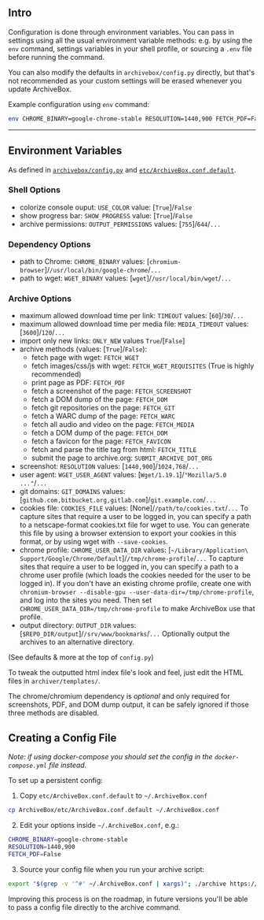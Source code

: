 ## Intro

Configuration is done through environment variables.  You can pass in settings using all the usual environment variable methods: e.g. by using the `env` command, settings variables in your shell profile, or sourcing a `.env` file before running the command.

You can also modify the defaults in `archivebox/config.py` directly, but that's not recommended as your custom settings will be erased whenever you update ArchiveBox.

Example configuration using `env` command:
```bash
env CHROME_BINARY=google-chrome-stable RESOLUTION=1440,900 FETCH_PDF=False ./archive ~/Downloads/bookmarks_export.html
```

---

## Environment Variables

As defined in [`archivebox/config.py`](https://github.com/pirate/ArchiveBox/blob/master/archivebox/config.py) and [`etc/ArchiveBox.conf.default`](https://github.com/pirate/ArchiveBox/blob/master/etc/ArchiveBox.conf.default).

### Shell Options
 - colorize console ouput: `USE_COLOR` value: [`True`]/`False`
 - show progress bar: `SHOW_PROGRESS` value: [`True`]/`False`
 - archive permissions: `OUTPUT_PERMISSIONS` values: [`755`]/`644`/`...`

### Dependency Options
 - path to Chrome: `CHROME_BINARY` values: [`chromium-browser`]/`/usr/local/bin/google-chrome`/`...`
 - path to wget: `WGET_BINARY` values: [`wget`]/`/usr/local/bin/wget`/`...`

### Archive Options
 - maximum allowed download time per link: `TIMEOUT` values: [`60`]/`30`/`...`
 - maximum allowed download time per media file: `MEDIA_TIMEOUT` values: [`3600`]/`120`/`...`
 - import only new links: `ONLY_NEW` values `True`/[`False`]
 - archive methods (values: [`True`]/`False`):
   - fetch page with wget: `FETCH_WGET`
   - fetch images/css/js with wget: `FETCH_WGET_REQUISITES` (True is highly recommended)
   - print page as PDF: `FETCH_PDF`
   - fetch a screenshot of the page: `FETCH_SCREENSHOT`
   - fetch a DOM dump of the page: `FETCH_DOM`
   - fetch git repositories on the page: `FETCH_GIT`
   - fetch a WARC dump of the page: `FETCH_WARC`
   - fetch all audio and video on the page: `FETCH_MEDIA`
   - fetch a DOM dump of the page: `FETCH_DOM`
   - fetch a favicon for the page: `FETCH_FAVICON`
   - fetch and parse the title tag from html: `FETCH_TITLE`
   - submit the page to archive.org: `SUBMIT_ARCHIVE_DOT_ORG` 
 - screenshot: `RESOLUTION` values: [`1440,900`]/`1024,768`/`...`
 - user agent: `WGET_USER_AGENT` values: [`Wget/1.19.1`]/`"Mozilla/5.0 ..."`/`...`
 - git domains: `GIT_DOMAINS` values: [`github.com,bitbucket.org,gitlab.com`]/`git.example.com`/`...`
 - cookies file: `COOKIES_FILE` values: [None]/`/path/to/cookies.txt`/`...`
    To capture sites that require a user to be logged in, you can specify a path to a netscape-format cookies.txt file for wget to use.  You can generate this file by using a browser extension to export your cookies in this format, or by using wget with `--save-cookies`.
 - chrome profile: `CHROME_USER_DATA_DIR` values: [`~/Library/Application\ Support/Google/Chrome/Default`]/`/tmp/chrome-profile`/`...`
    To capture sites that require a user to be logged in, you can specify a path to a chrome user profile (which loads the cookies needed for the user to be logged in).  If you don't have an existing chrome profile, create one with `chromium-browser --disable-gpu --user-data-dir=/tmp/chrome-profile`, and log into the sites you need.  Then set `CHROME_USER_DATA_DIR=/tmp/chrome-profile` to make ArchiveBox use that profile.
 - output directory: `OUTPUT_DIR` values: [`$REPO_DIR/output`]/`/srv/www/bookmarks`/`...` Optionally output the archives to an alternative directory.

 (See defaults & more at the top of `config.py`)

To tweak the outputted html index file's look and feel, just edit the HTML files in `archiver/templates/`.

The chrome/chromium dependency is _optional_ and only required for screenshots, PDF, and DOM dump output, it can be safely ignored if those three methods are disabled.

## Creating a Config File

*Note: if using docker-compose you should set the config in the `docker-compose.yml` file instead.*

To set up a persistent config:

1. Copy `etc/ArchiveBox.conf.default` to `~/.ArchiveBox.conf`
```bash
cp ArchiveBox/etc/ArchiveBox.conf.default ~/.ArchiveBox.conf
```

2. Edit your options inside `~/.ArchiveBox.conf`, e.g.:
```bash
CHROME_BINARY=google-chrome-stable
RESOLUTION=1440,900
FETCH_PDF=False
```

3. Source your config file when you run your archive script:
```bash
export "$(grep -v '^#' ~/.ArchiveBox.conf | xargs)"; ./archive https://example.com/rss/feed.xml
```

Improving this process is on the roadmap, in future versions you'll be able to pass a config file directly to the archive command.